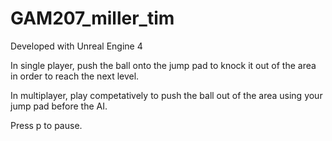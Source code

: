 # GAM207_miller_tim

Developed with Unreal Engine 4

In single player, push the ball onto the jump pad to knock it out of the area in order to reach the next level.

In multiplayer, play competatively to push the ball out of the area using your jump pad before the AI.

Press p to pause.

